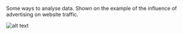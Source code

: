 Some ways to analyse data. Shown on the example of the influence of advertising on website traffic.  

![alt text](https://github.com/Suarez94/Web-Crowd-analyse/blob/main/5.png)  
